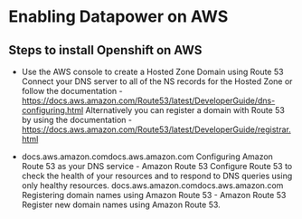 # Enabling Datapower on AWS

## Steps to install Openshift on AWS
- Use the AWS console to create a Hosted Zone Domain using Route 53
Connect your DNS server to all of the NS records for the Hosted Zone or follow the documentation - https://docs.aws.amazon.com/Route53/latest/DeveloperGuide/dns-configuring.html
Alternatively you can register a domain with Route 53 by using the documentation - https://docs.aws.amazon.com/Route53/latest/DeveloperGuide/registrar.html

- docs.aws.amazon.comdocs.aws.amazon.com
Configuring Amazon Route 53 as your DNS service - Amazon Route 53
Configure Route 53 to check the health of your resources and to respond to DNS queries using only healthy resources.
docs.aws.amazon.comdocs.aws.amazon.com
Registering domain names using Amazon Route 53 - Amazon Route 53
Register new domain names using Amazon Route 53.
